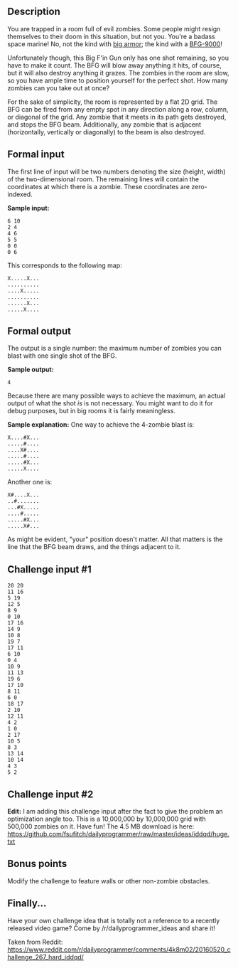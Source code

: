 Description
-----------

You are trapped in a room full of evil zombies. Some people might resign
themselves to their doom in this situation, but not you. You're a badass space
marine! No, not the kind with [big armor](http://vignette1.wikia.nocookie.net/warhammer40k/images/1/13/Ultramarines_Artificer_Armour2.jpg);
the kind with a [BFG-9000](http://vignette2.wikia.nocookie.net/doom/images/d/d6/BFG9000-HellRevealed-map04.png)!

Unfortunately though, this Big F'in Gun only has one shot remaining, so you have
to make it count. The BFG will blow away anything it hits, of course, but it
will also destroy anything it grazes. The zombies in the room are slow, so you
have ample time to position yourself for the perfect shot. How many zombies can
you take out at once?

For the sake of simplicity, the room is represented by a flat 2D grid. The BFG
can be fired from any empty spot in any direction along a row, column, or
diagonal of the grid. Any zombie that it meets in its path gets destroyed, and stops
the BFG beam. Additionally, any zombie that is adjacent (horizontally, vertically
or diagonally) to the beam is also destroyed.

Formal input
------------

The first line of input will be two numbers denoting the size (height, width) of the
two-dimensional room. The remaining lines will contain the coordinates at which
there is a zombie. These coordinates are zero-indexed.

**Sample input:**

    6 10
    2 4
    4 6
    5 5
    0 0
    0 6

This corresponds to the following map:

    X.....X...
    ..........
    ....X.....
    ..........
    ......X...
    .....X....

Formal output
-------------

The output is a single number: the maximum number of zombies you can blast with
one single shot of the BFG.

**Sample output:**

    4

Because there are many possible ways to achieve the maximum, an actual output of
what the shot *is* is not necessary. You might want to do it for debug purposes,
but in big rooms it is fairly meaningless.

**Sample explanation:** One way to achieve the 4-zombie blast is:

    X....#X...
    .....#....
    ....X#....
    .....#....
    .....#X...
    .....X....

Another one is:

    X#....X...
    ..#.......
    ...#X.....
    ....#.....
    .....#X...
    .....X#...

As might be evident, "your" position doesn't matter. All that matters is the
line that the BFG beam draws, and the things adjacent to it.

Challenge input #1
---------------

    20 20
    11 16
    5 19
    12 5
    8 9
    0 10
    17 16
    14 9
    10 8
    19 7
    17 11
    6 10
    0 4
    10 9
    11 13
    19 6
    17 10
    8 11
    6 0
    18 17
    2 10
    12 11
    4 2
    1 0
    2 17
    10 5
    8 3
    13 14
    10 14
    4 3
    5 2

Challenge input #2
---------------------

**Edit:** I am adding this challenge input after the fact to give the problem an optimization angle too. This is a 10,000,000 by 10,000,000 grid with 500,000 zombies on it. Have fun! The 4.5 MB download is here: https://github.com/fsufitch/dailyprogrammer/raw/master/ideas/iddqd/huge.txt

Bonus points
------------

Modify the challenge to feature walls or other non-zombie obstacles.

Finally...
----------

Have your own challenge idea that is totally not a reference to a recently
released video game? Come by /r/dailyprogrammer_ideas and share it!


Taken from Reddit: https://www.reddit.com/r/dailyprogrammer/comments/4k8m02/20160520_challenge_267_hard_iddqd/